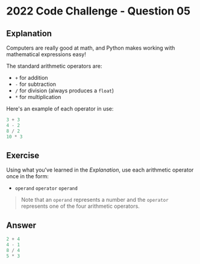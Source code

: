 # 2022 Code Challenge - Question 05 

## Explanation

Computers are really good at math, and Python makes working with mathematical expressions
easy! 

The standard arithmetic operators are:
- `+` for addition
- `-` for subtraction
- `/` for division (always produces a `float`)
- `*` for multiplication

Here's an example of each operator in use:

```python
3 + 3
4 - 2
8 / 2
10 * 3
```

## Exercise

Using what you've learned in the *Explanation*, use each arithmetic operator once in the form:
- `operand` `operator` `operand`

> Note that an `operand` represents a number and the `operator` represents one of the four arithmetic
operators.

## Answer

```python
2 + 4
4 - 1
8 / 4
5 * 3
```
